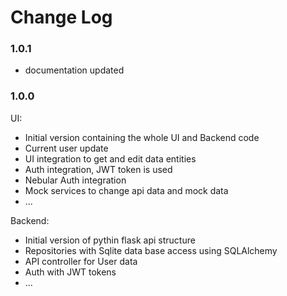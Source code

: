 # Change Log

### 1.0.1

 - documentation updated

### 1.0.0

UI: 

 - Initial version containing the whole UI and Backend code
 - Current user update
 - UI integration to get and edit data entities
 - Auth integration, JWT token is used
 - Nebular Auth integration
 - Mock services to change api data and mock data
 - ...

Backend:

 - Initial version of pythin flask api structure
 - Repositories with Sqlite data base access using SQLAlchemy
 - API controller for User data
 - Auth with JWT tokens
 - ...
